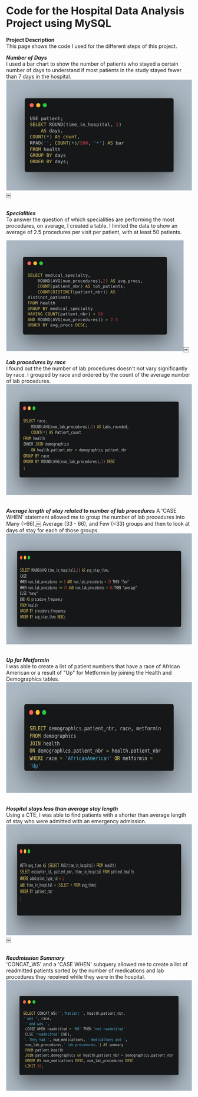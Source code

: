 # Code for the Hospital Data Analysis Project using MySQL

**Project Description** <br>
This page shows the code I used for the different steps of this project.

***Number of Days*** 
<br>
I used a bar chart to show the number of patients who stayed a certain number of days to understand if most patients in the study stayed fewer than 7 days in the hospital.
<br>
<img src="images/Code Days of stay.png?raw=true" height=300/>￼

<br> ***Specialities*** <br>
To answer the question of which specialities are performing the most procedures, on average, I created a table. I limited the data to show an average of 2.5 procedures per visit per patient, with at least 50 patients. 

<img src="images/Code Specialties with largest avg number of procedures.png?raw=true" height=300/>￼
<br>
<br>***Lab procedures by race***<br>
I found out the the number of lab procedures doesn't not vary significantly by race. I grouped by race and ordered by the count of the average number of lab procedures.
<br>
<img src="images/Code Lab procs by race.png?raw=true" height=300/>

<br>***Average length of stay related to number of lab procedures***
A 'CASE WHEN' statement allowed me to group the number of lab procedures into Many (>66),￼ Average (33 - 66), and Few (<33) groups and then to look at days of stay for each of those groups.
<br>
<img src="images/Code Stay time vs number of lab procedures.png?raw=true" height=300/>
<br>

<br>***Up for Metformin***<br>
I was able to create a list of patient numbers that have a race of African American or a result of "Up" for Metformin by joining the Health and Demographics tables.
<br>
<img src="images/Code African American or Up for Metformin.png?raw=true" height=300/>

<br>***Hospital stays less than average stay length***<br>
Using a CTE, I was able to find patients with a shorter than average length of stay who were admitted with an emergency admission.
<br>
<img src="images/Code Less than avg length of stay.png?raw=true" height=300/>￼

<br>***Readmission Summary***<br>
'CONCAT_WS' and a 'CASE WHEN' subquery allowed me to create a list of readmitted patients sorted by the number of medications and lab procedures they received while they were in the hospital. 
<br> 
<img src="images/Code Patients with most medications summary.png?raw=true" height=300/>
